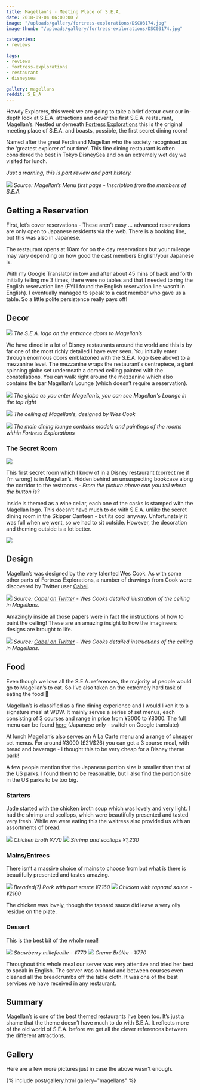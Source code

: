 ```yaml
---
title: Magellan's - Meeting Place of S.E.A.
date: 2018-09-04 06:00:00 Z
image: "/uploads/gallery/fortress-explorations/DSC03174.jpg"
image-thumb: "/uploads/gallery/fortress-explorations/DSC03174.jpg"

categories:
- reviews

tags:
- reviews
- fortress-explorations
- restaurant
- disneysea

gallery: magellans
reddit: S_E_A
---
```


Howdy Explorers, this week we are going to take a brief detour over our in-depth look at S.E.A. attractions and cover the first S.E.A. restaurant, Magellan’s. Nestled underneath [Fortress Explorations](/history/fortress-explorations) this is the original meeting place of S.E.A. and boasts, possible, the first secret dining room! 

Named after the great Ferdinand Magellan who the society recognised as the ‘greatest explorer of our time’. This fine dining restaurant is often considered the best in Tokyo DisneySea and on an extremely wet day we visited for lunch.

*Just a warning, this is part review and part history.*

![](/uploads/posts/magellans/IMG_0427.jpg)
*Source: Magellan’s Menu first page - Inscription from the members of S.E.A.*

## Getting a Reservation
First, let’s cover reservations - These aren’t easy … advanced reservations are only open to Japanese residents via the web. There is a booking line, but this was also in Japanese.

The restaurant opens at 10am for on the day reservations but your mileage may vary depending on how good the cast members English/your Japanese is.

With my Google Translator in tow and after about 45 mins of back and forth initially telling me 3 times, there were no tables and that I needed to ring the English reservation line (FYI I found the English reservation line wasn’t in English). I eventually managed to speak to a cast member who gave us a table. So a little polite persistence really pays off!

## Decor
![](/uploads/posts/magellans/DSC03223.jpg)
*The S.E.A. logo on the entrance doors to Magellan’s*

We have dined in a lot of Disney restaurants around the world and this is by far one of the most richly detailed I have ever seen. You initially enter through enormous doors emblazoned with the S.E.A. logo (see above) to a mezzanine level. The mezzanine wraps the restaurant's centrepiece, a giant spinning globe set underneath a domed ceiling painted with the constellations. You can walk right around the mezzanine which also contains the bar Magellan’s Lounge (which doesn’t require a reservation).

![](/uploads/posts/magellans/DSC03247.jpg)
*The globe as you enter Magellan’s, you can see Magellan's Lounge in the top right*

![](/uploads/posts/magellans/DSC03227.jpg)
*The ceiling of Magellan’s, designed by Wes Cook*

![](/uploads/posts/magellans/DSC03246.jpg)
*The main dining lounge contains models and paintings of the rooms within Fortress Explorations*

### The Secret Room
![](/uploads/posts/magellans/DSC03228.jpg)

This first secret room which I know of in a Disney restaurant (correct me if I’m wrong) is in Magellan’s. Hidden behind an unsuspecting bookcase along the corridor to the restrooms - *From the picture above can you tell where the button is?*

Inside is themed as a wine cellar, each one of the casks is stamped with the Magellan logo. This doesn’t have much to do with S.E.A. unlike the secret dining room in the Skipper Canteen - but its cool anyway. Unfortunately it was full when we went, so we had to sit outside. However, the decoration and theming outside is a lot better.

![](/uploads/posts/magellans/DSC03238.jpg)

## Design
Magellan’s was designed by the very talented Wes Cook. As with some other parts of Fortress Explorations, a number of drawings from Cook were discovered by Twitter user [Cabel](https://twitter.com/cabel/status/852633504957345792?ref_src=twsrc%5Etfw%7Ctwcamp%5Etweetembed&ref_url=https%3A%2F%2Fforums.wdwmagic.com%2Fthreads%2Fanyone-know-who-the-team-was-behind-fortress-explorations.944397%2F).

![](/uploads/posts/magellans/8BBBF0DB-89CE-4C3D-9F20-B6266E8960C6.png)
*Source:  [Cabel on Twitter](https://twitter.com/cabel/status/852633504957345792?ref_src=twsrc%5Etfw%7Ctwcamp%5Etweetembed&ref_url=https%3A%2F%2Fforums.wdwmagic.com%2Fthreads%2Fanyone-know-who-the-team-was-behind-fortress-explorations.944397%2F) - Wes Cooks detailed illustration of the ceiling in Magellans.*

Amazingly inside all those papers were in fact the instructions of how to paint the ceiling! These are an amazing insight to how the imagineers designs are brought to life.

![](/uploads/posts/magellans/A2B12562-2CAB-41B8-A8EC-E626FCB2CD7B.png)
*Source:  [Cabel on Twitter](https://twitter.com/cabel/status/852633504957345792?ref_src=twsrc%5Etfw%7Ctwcamp%5Etweetembed&ref_url=https%3A%2F%2Fforums.wdwmagic.com%2Fthreads%2Fanyone-know-who-the-team-was-behind-fortress-explorations.944397%2F) - Wes Cooks detailed instructions
 of the ceiling in Magellans.*

## Food
Even though we love all the S.E.A. references, the majority of people would go to Magellan’s to eat. So I’ve also taken on the extremely hard task of eating the food 🤣

Magellan’s is classified as a fine dining experience and I would liken it to a signature meal at WDW. It mainly serves a series of set menus, each consisting of 3 courses and range in price from ¥3000 to ¥8000. The full menu can be found [here](https://www.tokyodisneyresort.jp/tds/restaurant/menu/412/) (Japanese only - switch on Google translate)

At lunch Magellan’s also serves an A La Carte menu and a range of cheaper set menus. For around ¥3000 (£21/$26) you can get a 3 course meal, with bread and beverage - I thought this to be very cheap for a Disney theme park! 

A few people mention that the Japanese portion size is smaller than that of the US parks. I found them to be reasonable, but I also find the portion size in the US parks to be too big.

### Starters

Jade started with the chicken broth soup which was lovely and very light. I had the shrimp and scollops, which were beautifully presented and tasted very fresh. While we were eating this the waitress also provided us with an assortments of bread.

![](/uploads/posts/magellans/IMG_0432.jpg)
*Chicken broth ¥770*
![](/uploads/posts/magellans/IMG_0431.jpg)
*Shrimp and scollops ¥1,230*

### Mains/Entrees
There isn’t a massive choice of mains to choose from but what is there is beautifully presented and tastes amazing.

![](/uploads/posts/magellans/IMG_0433.jpg)
*Breaded(?) Pork with port sauce ¥2160*
![](/uploads/posts/magellans/IMG_0436.jpg)
*Chicken with tapnard sauce - ¥2160*

The chicken was lovely, though the tapnard sauce did leave a very oily residue on the plate.

### Dessert
This is the best bit of the whole meal!

![](/uploads/posts/magellans/IMG_0437.jpg)
*Strawberry millefeuille - ¥770*
![](/uploads/posts/magellans/IMG_0438.jpg)
*Creme Brûlée - ¥770*

Throughout this whole meal our server was very attentive and tried her best to speak in English. The server was on hand and between courses even cleaned all the breadcrumbs off the table cloth. It was one of the best services we have received in any restaurant.

## Summary
Magellan’s is one of the best themed restaurants I’ve been too. It’s just a shame that the theme doesn’t have much to do with S.E.A. It reflects more of the old world of S.E.A. before we get all the clever references between the different attractions.

## Gallery

Here are a few more pictures just in case the above wasn't enough.

{% include post/gallery.html gallery="magellans" %}

